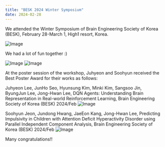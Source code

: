 ```yaml
---
title: "BESK 2024 Winter Symposium"
date: 2024-02-28 
---
```


We attended the Winter Symposium of Brain Engineering Society of Korea (BESK), February 28-March 1, High1 resort, Korea.

![Image](//bspl.korea.ac.kr/Board/Lab_News/2024/BESK/BESK_winter/BESK_24feb.jpg)


We had a lot of fun together :)

![Image](//bspl.korea.ac.kr/Board/Lab_News/2024/BESK/BESK_winter/BESK_24feb_dinner.jpg)
![Image](//bspl.korea.ac.kr/Board/Lab_News/2024/BESK/BESK_winter/BESK_24feb_ski.jpeg)


At the poster session of the workshop, Juhyeon and Soohyun received the Best Poster Award for their works as follows:


Juhyeon Lee, JunHo Seo, Hyunsung Kim, Minki Kim, Sangsoo Jin, ByungJun Lee, Jong-Hwan Lee, DQN Agents: Understanding Brain Representation in Real-world Reinforcement Learning, Brain Engineering Society of Korea (BESK) 2024/Feb
![Image](//bspl.korea.ac.kr/Board/Lab_News/2024/BESK/BESK_winter/BESK_2024_winter_poster_award_juhyeon.jpg)

Soohyun Jeon, Jundong Hwang, JaeEon Kang, Jong-Hwan Lee, Predicting Impulsivity in Children with Attention Deficit Hyperactivity Disorder using Parallel Independent Component Analysis, Brain Engineering Society of Korea (BESK) 2024/Feb
![Image](//bspl.korea.ac.kr/Board/Lab_News/2024/BESK/BESK_winter/BESK_2024_winter_poster_award_soohyun.jpg)

Many congratulations!! 
